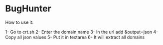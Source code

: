 # BugHunter


How to use it:

1- Go to crt.sh
2- Enter the domain name
3- In the url add &output=json
4- Copy all json values
5- Put it in textarea
6- It will extract all domains

